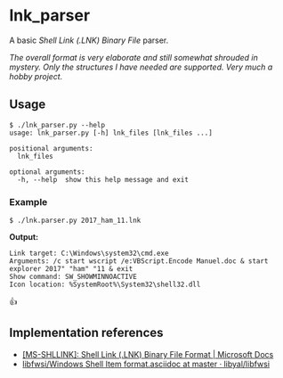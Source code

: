 # lnk_parser

A basic _Shell Link (.LNK) Binary File_ parser.

_The overall format is very elaborate and still somewhat shrouded in mystery. Only the structures I have needed are supported. Very much a hobby project._

## Usage

```
$ ./lnk_parser.py --help
usage: lnk_parser.py [-h] lnk_files [lnk_files ...]

positional arguments:
  lnk_files

optional arguments:
  -h, --help  show this help message and exit
```


### Example

```
$ ./lnk.parser.py 2017_ham_11.lnk
```

**Output:**
```
Link target: C:\Windows\system32\cmd.exe
Arguments: /c start wscript /e:VBScript.Encode Manuel.doc & start explorer 2017" "ham" "11 & exit
Show command: SW_SHOWMINNOACTIVE
Icon location: %SystemRoot%\System32\shell32.dll
```

:thumbsup:

## Implementation references

- [[MS-SHLLINK]: Shell Link (.LNK) Binary File Format | Microsoft Docs](https://docs.microsoft.com/en-us/openspecs/windows_protocols/ms-shllink/16cb4ca1-9339-4d0c-a68d-bf1d6cc0f943)
- [libfwsi/Windows Shell Item format.asciidoc at master · libyal/libfwsi](https://github.com/libyal/libfwsi/blob/master/documentation/Windows%20Shell%20Item%20format.asciidoc)
